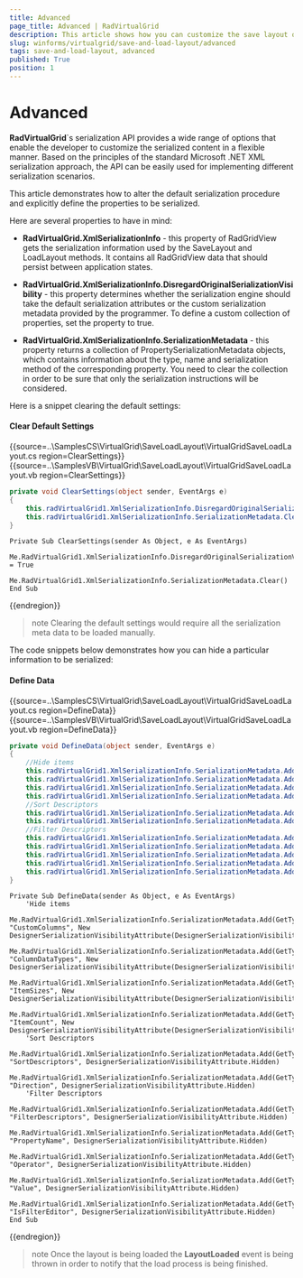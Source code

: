 ```yaml
---
title: Advanced
page_title: Advanced | RadVirtualGrid
description: This article shows how you can customize the save layout operation.
slug: winforms/virtualgrid/save-and-load-layout/advanced
tags: save-and-load-layout, advanced
published: True
position: 1
---
```


# Advanced

__RadVirtualGrid__`s serialization API provides a wide range of options that enable the developer to customize the serialized content in a flexible manner. Based on the principles of the standard Microsoft .NET XML serialization approach, the API can be easily used for implementing different serialization scenarios. 

This article demonstrates how to alter the default serialization procedure and explicitly define the properties to be serialized.

Here are several properties to have in mind:

* __RadVirtualGrid.XmlSerializationInfo__ - this property of RadGridView gets the serialization information used by the SaveLayout and LoadLayout methods. It contains all RadGridView data that should persist between application states.

* __RadVirtualGrid.XmlSerializationInfo.DisregardOriginalSerializationVisibility__ - this property determines whether the serialization engine should take the default serialization attributes or the custom serialization metadata provided by the programmer. To define a custom collection of properties, set the property to true.

* __RadVirtualGrid.XmlSerializationInfo.SerializationMetadata__ - this property returns a collection of PropertySerializationMetadata objects, which contains information about the type, name and serialization method of the corresponding property. You need to clear the collection in order to be sure that only the serialization instructions will be considered.

Here is a snippet clearing the default settings:

#### Clear Default Settings

{{source=..\SamplesCS\VirtualGrid\SaveLoadLayout\VirtualGridSaveLoadLayout.cs region=ClearSettings}} 
{{source=..\SamplesVB\VirtualGrid\SaveLoadLayout\VirtualGridSaveLoadLayout.vb region=ClearSettings}} 

````C#
private void ClearSettings(object sender, EventArgs e)
{
    this.radVirtualGrid1.XmlSerializationInfo.DisregardOriginalSerializationVisibility = true;
    this.radVirtualGrid1.XmlSerializationInfo.SerializationMetadata.Clear();
}

````
````VB.NET
Private Sub ClearSettings(sender As Object, e As EventArgs)
    Me.RadVirtualGrid1.XmlSerializationInfo.DisregardOriginalSerializationVisibility = True
    Me.RadVirtualGrid1.XmlSerializationInfo.SerializationMetadata.Clear()
End Sub

````

{{endregion}} 

>note Clearing the default settings would require all the serialization meta data to be loaded manually.
>

The code snippets below demonstrates how you can hide a particular information to be serialized: 

#### Define Data

{{source=..\SamplesCS\VirtualGrid\SaveLoadLayout\VirtualGridSaveLoadLayout.cs region=DefineData}} 
{{source=..\SamplesVB\VirtualGrid\SaveLoadLayout\VirtualGridSaveLoadLayout.vb region=DefineData}} 

````C#
private void DefineData(object sender, EventArgs e)
{
    //Hide items
    this.radVirtualGrid1.XmlSerializationInfo.SerializationMetadata.Add(typeof(VirtualGridViewInfo), "CustomColumns", new DesignerSerializationVisibilityAttribute(DesignerSerializationVisibility.Hidden));
    this.radVirtualGrid1.XmlSerializationInfo.SerializationMetadata.Add(typeof(VirtualGridViewInfo), "ColumnDataTypes", new DesignerSerializationVisibilityAttribute(DesignerSerializationVisibility.Hidden));
    this.radVirtualGrid1.XmlSerializationInfo.SerializationMetadata.Add(typeof(VirtualGridTableViewState), "ItemSizes", new DesignerSerializationVisibilityAttribute(DesignerSerializationVisibility.Hidden));
    this.radVirtualGrid1.XmlSerializationInfo.SerializationMetadata.Add(typeof(VirtualGridTableViewState), "ItemCount", new DesignerSerializationVisibilityAttribute(DesignerSerializationVisibility.Hidden));
    //Sort Descriptors            
    this.radVirtualGrid1.XmlSerializationInfo.SerializationMetadata.Add(typeof(VirtualGridViewInfo), "SortDescriptors", DesignerSerializationVisibilityAttribute.Hidden);
    this.radVirtualGrid1.XmlSerializationInfo.SerializationMetadata.Add(typeof(SortDescriptor), "Direction", DesignerSerializationVisibilityAttribute.Hidden);
    //Filter Descriptors           
    this.radVirtualGrid1.XmlSerializationInfo.SerializationMetadata.Add(typeof(VirtualGridViewInfo), "FilterDescriptors", DesignerSerializationVisibilityAttribute.Hidden);
    this.radVirtualGrid1.XmlSerializationInfo.SerializationMetadata.Add(typeof(FilterDescriptor), "PropertyName", DesignerSerializationVisibilityAttribute.Hidden);
    this.radVirtualGrid1.XmlSerializationInfo.SerializationMetadata.Add(typeof(FilterDescriptor), "Operator", DesignerSerializationVisibilityAttribute.Hidden);
    this.radVirtualGrid1.XmlSerializationInfo.SerializationMetadata.Add(typeof(FilterDescriptor), "Value", DesignerSerializationVisibilityAttribute.Hidden);
    this.radVirtualGrid1.XmlSerializationInfo.SerializationMetadata.Add(typeof(FilterDescriptor), "IsFilterEditor", DesignerSerializationVisibilityAttribute.Hidden);
}

````
````VB.NET
Private Sub DefineData(sender As Object, e As EventArgs)
    'Hide items
    Me.RadVirtualGrid1.XmlSerializationInfo.SerializationMetadata.Add(GetType(VirtualGridViewInfo), "CustomColumns", New DesignerSerializationVisibilityAttribute(DesignerSerializationVisibility.Hidden))
    Me.RadVirtualGrid1.XmlSerializationInfo.SerializationMetadata.Add(GetType(VirtualGridViewInfo), "ColumnDataTypes", New DesignerSerializationVisibilityAttribute(DesignerSerializationVisibility.Hidden))
    Me.RadVirtualGrid1.XmlSerializationInfo.SerializationMetadata.Add(GetType(VirtualGridTableViewState), "ItemSizes", New DesignerSerializationVisibilityAttribute(DesignerSerializationVisibility.Hidden))
    Me.RadVirtualGrid1.XmlSerializationInfo.SerializationMetadata.Add(GetType(VirtualGridTableViewState), "ItemCount", New DesignerSerializationVisibilityAttribute(DesignerSerializationVisibility.Hidden))
    'Sort Descriptors            
    Me.RadVirtualGrid1.XmlSerializationInfo.SerializationMetadata.Add(GetType(VirtualGridViewInfo), "SortDescriptors", DesignerSerializationVisibilityAttribute.Hidden)
    Me.RadVirtualGrid1.XmlSerializationInfo.SerializationMetadata.Add(GetType(SortDescriptor), "Direction", DesignerSerializationVisibilityAttribute.Hidden)
    'Filter Descriptors           
    Me.RadVirtualGrid1.XmlSerializationInfo.SerializationMetadata.Add(GetType(VirtualGridViewInfo), "FilterDescriptors", DesignerSerializationVisibilityAttribute.Hidden)
    Me.RadVirtualGrid1.XmlSerializationInfo.SerializationMetadata.Add(GetType(FilterDescriptor), "PropertyName", DesignerSerializationVisibilityAttribute.Hidden)
    Me.RadVirtualGrid1.XmlSerializationInfo.SerializationMetadata.Add(GetType(FilterDescriptor), "Operator", DesignerSerializationVisibilityAttribute.Hidden)
    Me.RadVirtualGrid1.XmlSerializationInfo.SerializationMetadata.Add(GetType(FilterDescriptor), "Value", DesignerSerializationVisibilityAttribute.Hidden)
    Me.RadVirtualGrid1.XmlSerializationInfo.SerializationMetadata.Add(GetType(FilterDescriptor), "IsFilterEditor", DesignerSerializationVisibilityAttribute.Hidden)
End Sub

````

{{endregion}} 

>note Once the layout is being loaded the __LayoutLoaded__ event is being thrown in order to notify that the load process is being finished.
>





